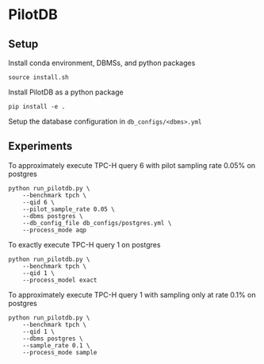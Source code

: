 # PilotDB

## Setup

Install conda environment, DBMSs, and python packages

```batch
source install.sh
```

Install PilotDB as a python package
```batch
pip install -e .
```

Setup the database configuration in `db_configs/<dbms>.yml`

## Experiments
To approximately execute TPC-H query 6 with pilot sampling rate 0.05% on postgres
```batch
python run_pilotdb.py \
    --benchmark tpch \
    --qid 6 \
    --pilot_sample_rate 0.05 \
    --dbms postgres \
    --db_config_file db_configs/postgres.yml \
    --process_mode aqp
```

To exactly execute TPC-H query 1 on postgres
```batch
python run_pilotdb.py \
    --benchmark tpch \
    --qid 1 \
    --process_model exact
```

To approximately execute TPC-H query 1 with sampling only at rate 0.1% on postgres
```batch
python run_pilotdb.py \
    --benchmark tpch \
    --qid 1 \
    --dbms postgres \
    --sample_rate 0.1 \
    --process_mode sample
```